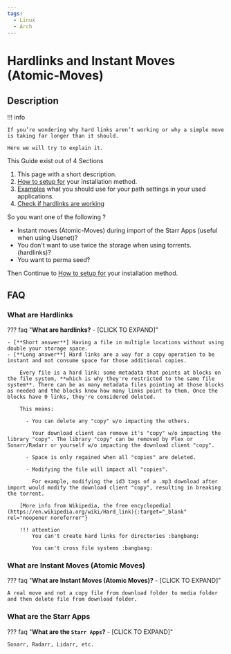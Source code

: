 ```yaml
---
tags:
  - Linux
  - Arch
---
```

# Hardlinks and Instant Moves (Atomic-Moves)

## Description

!!! info

    If you’re wondering why hard links aren’t working or why a simple move is taking far longer than it should.

    Here we will try to explain it.

This Guide exist out of 4 Sections

1. This page with a short description.
1. [How to setup for](/Hardlinks/How-to-setup-for/) your installation method.
1. [Examples](/Hardlinks/Examples/) what you should use for your path settings in your used applications.
1. [Check if hardlinks are working](/Hardlinks/Check-if-hardlinks-are-working/)

So you want one of the following ?

- Instant moves (Atomic-Moves) during import of the Starr Apps (useful when using Usenet)?
- You don't want to use twice the storage when using torrents. (hardlinks)?
- You want to perma seed?

Then Continue to [How to setup for](/Hardlinks/How-to-setup-for/) your installation method.

## FAQ

### What are Hardlinks

??? faq "**What are hardlinks?** - [CLICK TO EXPAND]"

    - [**Short answer**] Having a file in multiple locations without using double your storage space.
    - [**Long answer**] Hard links are a way for a copy operation to be instant and not consume space for those additional copies.

        Every file is a hard link: some metadata that points at blocks on the file system, **which is why they're restricted to the same file system**. There can be as many metadata files pointing at those blocks as needed and the blocks know how many links point to them. Once the blocks have 0 links, they're considered deleted.

        This means:

          - You can delete any "copy" w/o impacting the others.

            Your download client can remove it's "copy" w/o impacting the library "copy". The library "copy" can be removed by Plex or Sonarr/Radarr or yourself w/o impacting the download client "copy".

          - Space is only regained when all "copies" are deleted.

          - Modifying the file will impact all "copies".

            For example, modifying the id3 tags of a .mp3 download after import would modify the download client "copy", resulting in breaking the torrent.

        [More info from Wikipedia, the free encyclopedia](https://en.wikipedia.org/wiki/Hard_link){:target="_blank" rel="noopener noreferrer"}

        !!! attention
            You can't create hard links for directories :bangbang:

            You can't cross file systems :bangbang:

### What are Instant Moves (Atomic Moves)

??? faq "**What are Instant Moves (Atomic Moves)?** - [CLICK TO EXPAND]"

    A real move and not a copy file from download folder to media folder and then delete file from download folder.

### What are the Starr Apps

??? faq "**What are the `Starr Apps`?** - [CLICK TO EXPAND]"

    Sonarr, Radarr, Lidarr, etc.